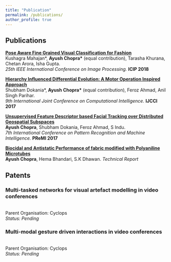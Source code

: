 ```yaml
---
title: "Publication"
permalink: /publications/
author_profile: true
---
```


## Publications

<b>[Pose Aware Fine Grained Visual Classification for Fashion](../publications/FGVC)</b> <br>
Kushagra Mahajan\*, <b>Ayush Chopra\*</b> (equal contribution), Tarasha Khurana, Chetan Arora, Isha Gupta. <br><i>25th IEEE International Conference on Image Processing.</i> <b>ICIP 2018</b>

<b>[Hierarchy Influenced Differential Evolution: A Motor Operation Inspired Approach](../publications/HIDE)</b> <br>
Shubham Dokania\*, <b>Ayush Chopra\*</b> (equal contribution), Feroz Ahmad, Anil Singh Parihar. <br><i>9th International Joint Conference on Computational Intelligence.</i> <b>IJCCI 2017</b>

<b>[Unsupervised Feature Descriptor based Facial Tracking over Distributed Geospatial Subspaces](../publications/PReMI)</b><br>
<b>Ayush Chopra</b>, Shubham Dokania, Feroz Ahmad, S Indu. <br><i>7th International Conference on Pattern Recognition and Machine Intelligence.</i> <b>PReMI 2017</b>

<b>[Biocidal and Antistatic Performance of fabric modified with Polyaniline Microtubes](../publications/chem)</b><br>
<b>Ayush Chopra</b>, Hema Bhandari, S.K Dhawan. <i>Technical Report</i>


## Patents

<h3>Multi-tasked networks for visual artefact modelling in video conferences</h3><br>
<span>Parent Organisation: Cyclops</span>&nbsp;&nbsp
<br><i>Status: Pending</i>&nbsp;&nbsp;

<h3>Multi-modal gesture driven interactions in video conferences</h3><br>
<span>Parent Organisation: Cyclops</span>&nbsp;&nbsp
<br><i>Status: Pending</i>&nbsp;&nbsp;<span>